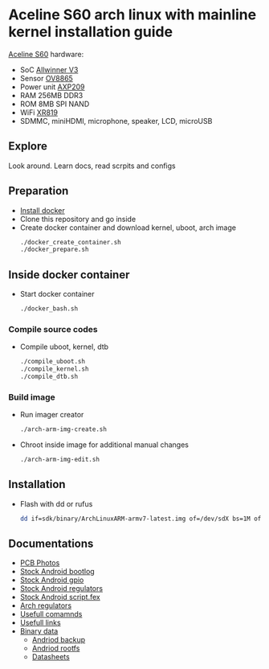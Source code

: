 # Aceline S60 arch linux with mainline kernel installation guide
 [Aceline S60](https://www.google.com/search?q=Aceline+S60) hardware:
 * SoC [Allwinner V3](https://linux-sunxi.org/V3)
 * Sensor [OV8865](https://www.ovt.com/products/ov8865/)
 * Power unit [AXP209](https://linux-sunxi.org/AXP209)
 * RAM 256MB DDR3
 * ROM 8MB SPI NAND
 * WiFi [XR819](https://linux-sunxi.org/Wifi)
 * SDMMC, miniHDMI, microphone, speaker, LCD, microUSB

 ## Explore
 Look around. Learn docs, read scrpits and configs

 ## Preparation
 * [Install docker](https://docs.docker.com/engine/install/)
 * Clone this repository and go inside
 * Create docker container and download kernel, uboot, arch image
    ```bash
    ./docker_create_container.sh
    ./docker_prepare.sh
    ```

 ## Inside docker container
 * Start docker container
    ```bash
    ./docker_bash.sh
    ```

 ### Compile source codes
 * Compile uboot, kernel, dtb
    ```bash
    ./compile_uboot.sh
    ./compile_kernel.sh
    ./compile_dtb.sh
    ```

 ### Build image
 * Run imager creator
    ```bash
    ./arch-arm-img-create.sh
    ```
 * Chroot inside image for additional manual changes
    ```bash
    ./arch-arm-img-edit.sh
    ```

 ## Installation
 * Flash with dd or rufus
     ```bash
    dd if=sdk/binary/ArchLinuxARM-armv7-latest.img of=/dev/sdX bs=1M oflag=dsync status=progress; sync
    ```

 ## Documentations
 * [PCB Photos](docs/photos.md)
 * [Stock Android bootlog](docs/android_boot_log.md)
 * [Stock Android gpio](docs/android_gpio_debug_cat.md)
 * [Stock Android regulators](docs/android_regulators_cat.md)
 * [Stock Android script.fex](docs/android_script_fex.md)
 * [Arch regulators](docs/arch_regulators_cat.md)
 * [Usefull comamnds](docs/cmds.md)
 * [Usefull links](docs/links.md)
 * [Binary data](../../releases)
   * [Andriod backup](../../releases/download/Inital/android_backup.tar.xz)
   * [Andriod rootfs](../../releases/download/Inital/android_rootfs.tar.xz)
   * [Datasheets](../../releases/download/Inital/datasheets.tar.xz)